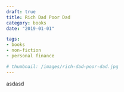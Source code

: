 ```yaml
---
draft: true
title: Rich Dad Poor Dad
category: books
date: "2019-01-01"

tags:
- books
- non-fiction
- personal finance

# thumbnail: /images/rich-dad-poor-dad.jpg
---
```


asdasd

